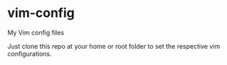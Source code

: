 # vim-config
My Vim config files

Just clone this repo at your home or root folder to set the respective vim configurations.
